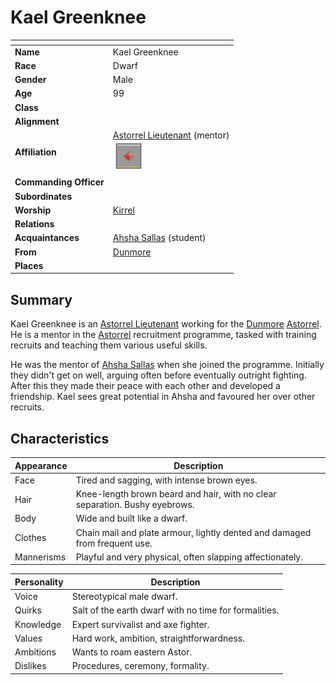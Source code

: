 # Kael Greenknee

| []() | |
| --- | --- |
| **Name** | Kael Greenknee |
| **Race** | Dwarf |
| **Gender** | Male |
| **Age** | 99 |
| **Class** | |
| **Alignment** | |
| **Affiliation** | [Astorrel Lieutenant](../civilisations/kingdom-of-astor/organisations/astorrel/ranks/5-lieutenant.md) (mentor)<br /><img src="../../images/ranks/astorrel-5-lieutenant.png" height="50" /> |
| **Commanding Officer** | |
| **Subordinates** | |
| **Worship** | [Kirrel](../gods/gods/kirrel.md) |
| **Relations** | |
| **Acquaintances** | [Ahsha Sallas](ahsha-sallas.md) (student) |
| **From** | [Dunmore](../civilisations/kingdom-of-astor/settlements/dunmore.md) |
| **Places** | |

## Summary

Kael Greenknee is an [Astorrel Lieutenant](../civilisations/kingdom-of-astor/organisations/astorrel/ranks/5-lieutenant.md) working for the [Dunmore](../civilisations/kingdom-of-astor/settlements/dunmore.md) [Astorrel](../civilisations/kingdom-of-astor/organisations/astorrel/README.md). He is a mentor in the [Astorrel](../civilisations/kingdom-of-astor/organisations/astorrel/README.md) recruitment programme, tasked with training recruits and teaching them various useful skills.

He was the mentor of [Ahsha Sallas](ahsha-sallas.md) when she joined the programme. Initially they didn't get on well, arguing often before eventually outright fighting. After this they made their peace with each other and developed a friendship. Kael sees great potential in Ahsha and favoured her over other recruits.

## Characteristics

| Appearance | Description |
| --- | --- |
| Face | Tired and sagging, with intense brown eyes. |
| Hair | Knee-length brown beard and hair, with no clear separation. Bushy eyebrows. |
| Body | Wide and built like a dwarf. |
| Clothes | Chain mail and plate armour, lightly dented and damaged from frequent use. |
| Mannerisms | Playful and very physical, often slapping affectionately. |

| Personality | Description |
| --- | --- |
| Voice | Stereotypical male dwarf. |
| Quirks | Salt of the earth dwarf with no time for formalities. |
| Knowledge | Expert survivalist and axe fighter. |
| Values | Hard work, ambition, straightforwardness. |
| Ambitions | Wants to roam eastern Astor. |
| Dislikes | Procedures, ceremony, formality. |
